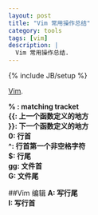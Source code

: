 ```yaml
---
layout: post
title: "Vim 常用操作总结"
category: tools 
tags: [vim]
description: |
  Vim 常用操作总结. 
---
```

{% include JB/setup %}

[Vim](http://www.vim.org/).

**% : matching tracket**   
**{{: 上一个函数定义的地方**  
**}}: 下一个函数定义的地方**  
**0: 行首**  
**^: 行首第一个非空格字符**  
**$: 行尾**  
**gg: 文件首**  
**G: 文件尾**  

##Vim 编辑
**A: 写行尾**  
**I: 写行首**  
